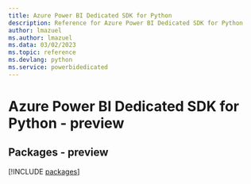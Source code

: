 ```yaml
---
title: Azure Power BI Dedicated SDK for Python
description: Reference for Azure Power BI Dedicated SDK for Python
author: lmazuel
ms.author: lmazuel
ms.data: 03/02/2023
ms.topic: reference
ms.devlang: python
ms.service: powerbidedicated
---
```

# Azure Power BI Dedicated SDK for Python - preview
## Packages - preview
[!INCLUDE [packages](power-bi-dedicated-index.md)]